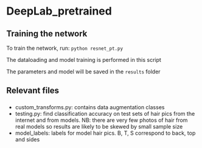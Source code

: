 # DeepLab_pretrained

## Training the network
To train the network, run:
  ```python resnet_pt.py```

The dataloading and model training is performed in this script

The parameters and model will be saved in the `results` folder

## Relevant files
###
- custom_transforms.py: contains data augmentation classes
- testing.py: find classification accuracy on test sets of hair pics from the internet and from models. NB: there are very few photos of hair from real models so results are likely to be skewed by small sample size
- model_labels: labels for model hair pics. B, T, S correspond to back, top and sides
